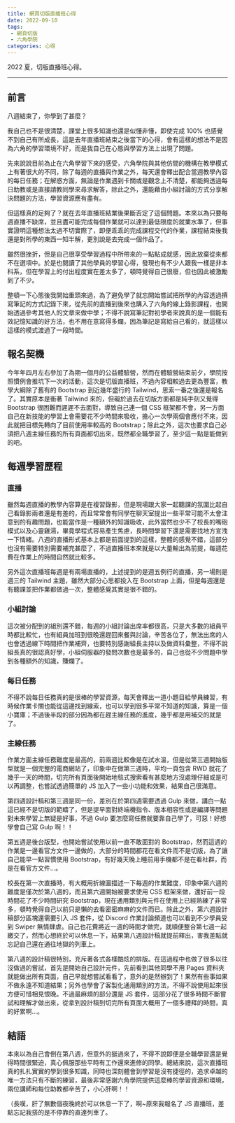 ```yaml
---
title: 網頁切版直播班心得
date: 2022-09-10
tags:
 - 網頁切版
 - 六角學院
categories: 心得
---
```


2022 夏，切版直播班心得。

<!--more-->

------

## 前言

八週結束了，你學到了甚麼？

我自己也不是很清楚，課堂上很多知識也還是似懂非懂，即使完成 100% 也感覺不到自己有所成長，這是去年直播班結束之後當下的心得，會有這樣的想法不是因為六角的學習環境不好，而是我自己在心態與學習方法上出現了問題。

先來說說目前為止在六角學習下來的感受，六角學院與其他仿間的機構在教學模式上有著很大的不同，除了每週的直播與作業之外，每天還會釋出配合當週教學內容的每日任務；在解惑方面，無論是作業遇到卡關或是觀念上不清楚，都能夠透過每日助教或是直接請教同學來尋求解答，除此之外，還能藉由小組討論的方式分享解決問題的方法，學習資源應有盡有。

但這樣真的足夠了？就在去年直播班結業後果斷否定了這個問題。本來以為只要每週直播不缺席，並且盡可能完成每個作業就可以達到最低限度的就業水準了，但事實證明這種想法太過不切實際了，即便乖乖的完成課程交代的作業，課程結束後我還是對所學的東西一知半解，更別說是去完成一個作品了。

雖然很挫折，但是自己很享受學習過程中所帶來的一點點成就感，因此放棄從來都不在選項中。於是也閱讀了其他學員的學習心得，發現也有不少人跟我一樣是非本科系，但在學習上的付出程度實在差太多了，頓時覺得自己很廢，但也因此被激勵到了不少。

整頓一下心態後我開始重頭來過，為了避免學了就忘開始嘗試把所學的內容透過撰寫筆記的方式記錄下來，從先前的直播到後來也購入了六角的線上錄影課程，也開始透過參考其他人的文章來做中學；不得不說寫筆記對初學者來說真的是一個能有效記憶知識的好方法，也不用在意寫得多爛，因為筆記是寫給自己看的，就這樣以這樣的模式渡過了一段時間。

## 報名契機

今年年四月左右參加了為期一個月的公益體驗營，然而在體驗營結束前夕，學院按照慣例會推坑下一次的活動，這次是切版直播班，不過內容相較過去更為豐富，教學大綱除了舊有的 Bootstrap 到近幾年盛行的 Tailwind，思索一番之後還是報名了。其實原本是衝著 Tailwind 來的，但礙於過去在切版方面都是純手刻又覺得 Bootstrap 很困難而遲遲不去面對，導致自己連一個 CSS 框架都不會，另一方面自己在新技能的學習上會需要花不少時間來吸收，擔心一次學兩個會應付不來，因此就把目標先轉向了目前使用率較高的 Bootstrap；除此之外，這次也要求自己必須把八週主線任務的所有頁面都切出來，既然都全職學習了，至少這一點是能做到的吧。

## 每週學習歷程

### 直播

雖然每週直播的教學內容算是在複習錄影，但是現場跟大家一起聽課的氛圍比起自己看錄影兩者還是有差的，而且常常會有同學在聊天室提出一些平常可能不太會注意到的有趣問題，也能當作是一種額外的知識吸收，此外當然也少不了校長的嘴砲模式以及心靈雞湯，畢竟學程式容易產生焦慮，長時間學習下還是需要找地方宣洩一下情緒。八週的直播形式基本上都是前面提到的這樣，整體的感覺不錯，這部分也沒有需要特別需要補充甚麼了，不過直播班本來就是以大量輸出為前提，每週花費在作業上的時間自然就比較多。

另外這次直播班每週是有兩場直播的，上述提到的是週五例行的直播，另一場則是週三的 Tailwind 主題，雖然大部分心思都投入在 Bootstrap 上面，但是每週還是有聽課並把作業都做過一次，整體感覺其實是很不錯的。

### 小組討論
這次被分配到的組別還不錯，每週的小組討論出席率都很高，只是大多數的組員平時都比較忙，也有組員加班到很晚還趕回來餐與討論，辛苦各位了，無法出席的人也會透過線下時間把作業補齊，也要特別感謝組長主持以及做資料彙整，不得不說組長真的很認真好學，小組伺服器的發問次數也是最多的，自己也從不少問題中學到各種額外的知識，賺爛了。

### 每日任務
不得不說每日任務真的是很棒的學習資源，每天會釋出一道小題目給學員練習，有時候作業卡關也能從這邊找到線索，也可以學到很多平常不知道的知識，算是一個小寶庫；不過後半段的部分因為都在趕主線任務的進度，幾乎都是用補交的就是了。

### 主線任務

作業方面主線任務難度是最高的，前兩週比較像是在試水溫，但是從第三週開始版型就是一個完整的電商網站了，印象中在做第三週時，平均一頁包含 RWD 就花了幾乎一天的時間，切完所有頁面後開始地毯式搜索看有甚麼地方沒處理仔細或是可以再調整，也嘗試透過簡單的 JS 加入了一些小功能和效果，結果自己很滿意。

第四週設計稿和第三週是同一份，差別在於第四週需要透過 Gulp 來做，講白一點這已經不是切版的範疇了，但是提早面對終端機指令、版本相容性或是編譯等問題對未來學習上無疑是好事，不過 Gulp 要怎麼寫任務就要靠自己學了，可惡！好想學會自己寫 Gulp 啊！！

第五週是後台版型，也開始嘗試使用以前一直不敢面對的 Bootstrap，然而這週的作業是一邊看官方文件一邊做的，大部分的時間都花在看文件而不是切版，為了讓自己能早一點習慣使用 Bootstrap，有好幾天晚上睡前用手機都不是在看社群，而是在看官方文件...。

校長在第一次直播時，有大概用折線圖描述一下每週的作業難度，印象中第六週的難度是僅次於第八週的，而且第六週開始被要求使用 CSS 框架來做，還好前一段時間花了不少時間研究 Bootstrap，現在通用類別與元件在使用上已經熟練了非常多，頓時覺得自己以前只是懶的去看密密麻麻的文件而已。除此之外，第六週設計稿部分區塊還需要引入 JS 套件，從 Discord 作業討論頻道也可以看到不少學員受到 Swiper 無情肆虐。自己也花費將近一週的時間才做完，就順便整合第七週一起繳交了，然而心想終於可以休息一下，結果第八週設計稿就提前釋出，害我差點就忘記自己還在通往地獄的列車上。

第八週的設計稿很特別，充斥著各式各樣酷炫的排版。在這過程中也做了很多以往沒做過的嘗試，首先是開始自己設計元件，先前看到其他同學不用 Pages 資料夾就能做出所有頁面，自己早就想嘗試看看了，意外的是然辦到了！果然有些事如果不做永遠不知道結果；另外也學會了客製化通用類別的方法，不得不說使用起來很方便可惜相見恨晚。不過最麻煩的部分還是 JS 套件，這部分花了很多時間不斷嘗試和理解才做出來，從拿到設計稿到切完所有頁面大概用了一個多禮拜的時間，真的好累啊...。

## 結語

本來以為自己會倒在第八週，但意外的挺過來了，不得不說即便是全職學習還是覺得時間很緊迫，真心佩服那些平時有工作還來進修的同學。總結來說，這次直播班真的扎扎實實的學到很多知識，同時也深刻體會到學習是沒有捷徑的，追求卓越的唯一方法只有不斷的練習，最後非常感謝六角學院提供這麼棒的學習資源和環境，兩位講師和每位助教都辛苦了，小心肝啊！！

（長嘆，肝了無數個夜晚終於可以休息一下了，啊~原來我報名了 JS 直播班，差點忘記我搭的是不停靠的直達列車了。








